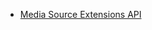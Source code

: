 - [Media Source Extensions API](https://developer.mozilla.org/zh-CN/docs/Web/API/Media_Source_Extensions_API#Browser_compatibility)
